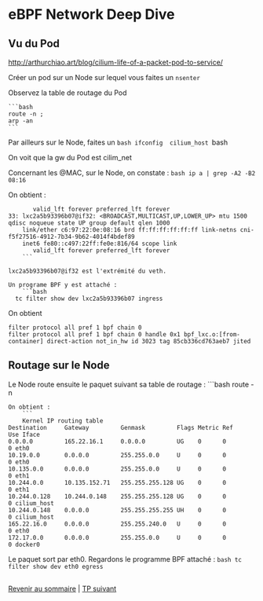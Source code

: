# eBPF Network Deep Dive

## Vu du Pod
http://arthurchiao.art/blog/cilium-life-of-a-packet-pod-to-service/

Créer un pod sur un Node sur lequel vous faites un `nsenter`

Observez la table de routage du Pod
    
    ```bash
    route -n ;
    arp -an
    ```
Par ailleurs sur le Node, faites un 
    ```bash
ifconfig  cilium_host
    ```bash

On voit que la gw du Pod est cilim_net

Concernant les @MAC, sur le Node, on constate :
    ```bash
    ip a | grep -A2 -B2 08:16
    ```

On obtient :
```
       valid_lft forever preferred_lft forever
33: lxc2a5b93396b07@if32: <BROADCAST,MULTICAST,UP,LOWER_UP> mtu 1500 qdisc noqueue state UP group default qlen 1000
    link/ether c6:97:22:0e:08:16 brd ff:ff:ff:ff:ff:ff link-netns cni-f5f27516-4912-7b34-9b62-4014f4bdef89
    inet6 fe80::c497:22ff:fe0e:816/64 scope link 
       valid_lft forever preferred_lft forever
    ```

lxc2a5b93396b07@if32 est l'extrémité du veth.

Un programe BPF y est attaché :
    ```bash
  tc filter show dev lxc2a5b93396b07 ingress
```
On obtient
```
filter protocol all pref 1 bpf chain 0 
filter protocol all pref 1 bpf chain 0 handle 0x1 bpf_lxc.o:[from-container] direct-action not_in_hw id 3023 tag 85cb336cd763aeb7 jited 
```

## Routage sur le Node

Le Node route ensuite le paquet suivant sa table de routage :
    ```bash
   route -n
```
On obtient :
    ```
    Kernel IP routing table
Destination     Gateway         Genmask         Flags Metric Ref    Use Iface
0.0.0.0         165.22.16.1     0.0.0.0         UG    0      0        0 eth0
10.19.0.0       0.0.0.0         255.255.0.0     U     0      0        0 eth0
10.135.0.0      0.0.0.0         255.255.0.0     U     0      0        0 eth1
10.244.0.0      10.135.152.71   255.255.255.128 UG    0      0        0 eth1
10.244.0.128    10.244.0.148    255.255.255.128 UG    0      0        0 cilium_host
10.244.0.148    0.0.0.0         255.255.255.255 UH    0      0        0 cilium_host
165.22.16.0     0.0.0.0         255.255.240.0   U     0      0        0 eth0
172.17.0.0      0.0.0.0         255.255.0.0     U     0      0        0 docker0
```

Le paquet sort par eth0.
Regardons le programme BPF attaché :
    ```bash
    tc filter show dev eth0 egress
    ```

##

[Revenir au sommaire](../README.md) | [TP suivant](./TP07.md)